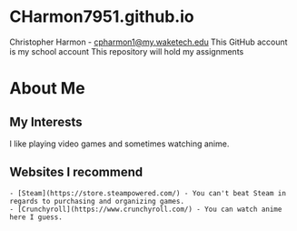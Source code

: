 # CHarmon7951.github.io
Christopher Harmon - cpharmon1@my.waketech.edu
This GitHub account is my school account
This repository will hold my assignments

# About Me
## My Interests
I like playing video games and sometimes watching anime.
## Websites I recommend
	- [Steam](https://store.steampowered.com/) - You can't beat Steam in regards to purchasing and organizing games.
	- [Crunchyroll](https://www.crunchyroll.com/) - You can watch anime here I guess.
